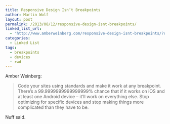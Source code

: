 ```yaml
---
title: Responsive Design Isn’t Breakpoints
author: Martin Wolf
layout: post
permalink: /2013/08/12/responsive-design-isnt-breakpoints/
linked_list_url:
  - 'http://www.amberweinberg.com/responsive-design-isnt-breakpoints/?utm_source=Responsive+Design+Weekly&utm_campaign=1936a80cba-Responsive_Design_Weekly_69&utm_medium=email&utm_term=0_df65b6d7c8-1936a80cba-52049053'
categories:
  - Linked List
tags:
  - breakpoints
  - devices
  - rwd
---
```

<p class="linked-list-quote-author">
  Amber Weinberg:
</p>

> Code your sites using standards and make it work at any breakpoint. There’s a 99.9999999999999999% chance that if it works on iOS and at least one Android device – it’ll work on everything else. Stop optimizing for specific devices and stop making things more complicated than they have to be.

Nuff said.